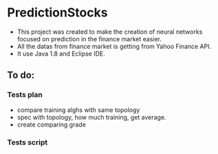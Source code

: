 # PredictionStocks

-   This project was created to make the creation of neural networks focused on prediction in the finance market easier.
-   All the datas from finance market is getting from Yahoo Finance API.
-   It use Java 1.8 and Eclipse IDE.


## To do:


### Tests plan
- compare training alghs with same topology
- spec with topology, how much training, get average.
- create comparing grade

### Tests script

